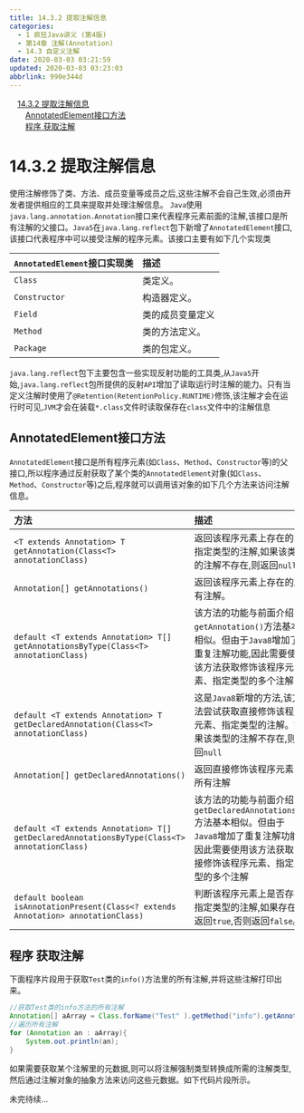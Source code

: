 ```yaml
---
title: 14.3.2 提取注解信息
categories: 
  - 1 疯狂Java讲义 (第4版)
  - 第14章 注解(Annotation)
  - 14.3 自定义注解
date: 2020-03-03 03:21:59
updated: 2020-03-03 03:23:03
abbrlink: 990e344d
---
```

<div id='my_toc'><a href="/JavaReadingNotes/990e344d/#14-3-2-提取注解信息" class="header_1">14.3.2 提取注解信息</a>&nbsp;<br><a href="/JavaReadingNotes/990e344d/#AnnotatedElement接口方法" class="header_2">AnnotatedElement接口方法</a>&nbsp;<br><a href="/JavaReadingNotes/990e344d/#程序-获取注解" class="header_2">程序 获取注解</a>&nbsp;<br></div>
<style>.header_1{margin-left: 1em;}.header_2{margin-left: 2em;}.header_3{margin-left: 3em;}.header_4{margin-left: 4em;}.header_5{margin-left: 5em;}.header_6{margin-left: 6em;}</style>
<!--more-->
<script>if (navigator.platform.search('arm')==-1){document.getElementById('my_toc').style.display = 'none';}var e,p = document.getElementsByTagName('p');while (p.length>0) {e = p[0];e.parentElement.removeChild(e);}</script>

<!--end-->
# 14.3.2 提取注解信息
使用注解修饰了类、方法、成员变量等成员之后,这些注解不会自己生效,必须由开发者提供相应的工具来提取并处理注解信息。
`Java`使用`java.lang.annotation.Annotation`接口来代表程序元素前面的注解,该接口是所有注解的父接口。`Java5`在`java.lang.reflect`包下新增了`AnnotatedElement`接口,该接口代表程序中可以接受注解的程序元素。该接口主要有如下几个实现类

|`AnnotatedElement`接口实现类|描述|
|:---|:---|
|`Class`|类定义。|
|`Constructor`|构造器定义。|
|`Field`|类的成员变量定义|
|`Method`|类的方法定义。|
|`Package`|类的包定义。|

`java.lang.reflect`包下主要包含一些实现反射功能的工具类,从`Java5`开始,`java.lang.reflect`包所提供的反射`API`增加了读取运行时注解的能力。只有当定义注解时使用了`@Retention(RetentionPolicy.RUNTIME)`修饰,该注解才会在运行时可见,`JVM`才会在装载`*.class`文件时读取保存在`class`文件中的注解信息

## AnnotatedElement接口方法

`AnnotatedElement`接口是所有程序元素(如`Class`、`Method`、`Constructor`等)的父接口,所以程序通过反射获取了某个类的`AnnotatedElement`对象(如`Class`、`Method`、`Constructor`等)之后,程序就可以调用该对象的如下几个方法来访问注解信息。

|方法|描述|
|:--|:--|
|`<T extends Annotation> T getAnnotation(Class<T> annotationClass)`|返回该程序元素上存在的、指定类型的注解,如果该类型的注解不存在,则返回`null`|
|`Annotation[] getAnnotations()`|返回该程序元素上存在的所有注解。|
|`default <T extends Annotation> T[] getAnnotationsByType(Class<T> annotationClass)`|该方法的功能与前面介绍的`getAnnotation()`方法基本相似。但由于`Java8`增加了重复注解功能,因此需要使用该方法获取修饰该程序元素、指定类型的多个注解|
|`default <T extends Annotation> T getDeclaredAnnotation(Class<T> annotationClass)`|这是`Java8`新增的方法,该方法尝试获取直接修饰该程序元素、指定类型的注解。如果该类型的注解不存在,则返回`null`|
|`Annotation[] getDeclaredAnnotations()`|返回直接修饰该程序元素的所有注解|
|`default <T extends Annotation> T[] getDeclaredAnnotationsByType(Class<T> annotationClass)`|该方法的功能与前面介绍的`getDeclaredAnnotations()`方法基本相似。但由于`Java8`增加了重复注解功能,因此需要使用该方法获取直接修饰该程序元素、指定类型的多个注解|
|`default boolean isAnnotationPresent(Class<? extends Annotation> annotationClass)`|判断该程序元素上是否存在指定类型的注解,如果存在则返回`true`,否则返回`false`。|

## 程序 获取注解
下面程序片段用于获取`Test`类的`info()`方法里的所有注解,并将这些注解打印出来。
```java
//获取Test类的info方法的所有注解
Annotation[] aArray = Class.forName("Test" ).getMethod("info").getAnnotations();
//遍历所有注解
for (Annotation an : aArray){
    System.out.println(an);
}
```
如果需要获取某个注解里的元数据,则可以将注解强制类型转换成所需的注解类型,然后通过注解对象的抽象方法来访问这些元数据。如下代码片段所示。

未完待续...

